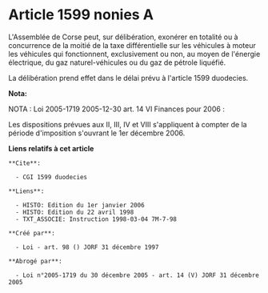 # Article 1599 nonies A

L'Assemblée de Corse peut, sur délibération, exonérer en totalité ou à concurrence de la moitié de la taxe différentielle sur
les véhicules à moteur les véhicules qui fonctionnent, exclusivement ou non, au moyen de l'énergie électrique, du gaz
naturel-véhicules ou du gaz de pétrole liquéfié.

La délibération prend effet dans le délai prévu à l'article 1599 duodecies.

**Nota:**

NOTA : Loi 2005-1719 2005-12-30 art. 14 VI Finances pour 2006 :

Les dispositions prévues aux II, III, IV et VIII s'appliquent à compter de la période d'imposition s'ouvrant le 1er décembre
2006.

**Liens relatifs à cet article**

	**Cite**:

	  - CGI 1599 duodecies

	**Liens**:

	  - HISTO: Edition du 1er janvier 2006
	  - HISTO: Edition du 22 avril 1998
	  - TXT_ASSOCIE: Instruction 1998-03-04 7M-7-98

	**Créé par**:

	  - Loi - art. 98 () JORF 31 décembre 1997

	**Abrogé par**:

	  - Loi n°2005-1719 du 30 décembre 2005 - art. 14 (V) JORF 31 décembre 2005
